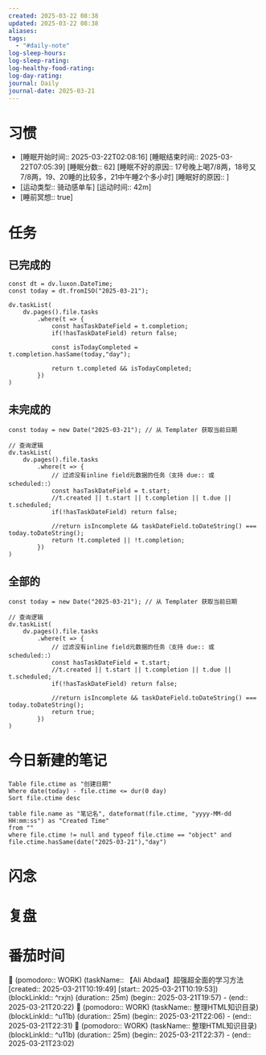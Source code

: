 ```yaml
---
created: 2025-03-22 08:38
updated: 2025-03-22 08:38
aliases: 
tags:
  - "#daily-note"
log-sleep-hours: 
log-sleep-rating: 
log-healthy-food-rating: 
log-day-rating: 
journal: Daily
journal-date: 2025-03-21
---
```

# 习惯
- [睡眠开始时间:: 2025-03-22T02:08:16] [睡眠结束时间:: 2025-03-22T07:05:39] [睡眠分数:: 62] [睡眠不好的原因:: 17号晚上喝7/8两，18号又7/8两，19、20睡的比较多，21中午睡2个多小时] [睡眠好的原因:: ]
- [运动类型:: 骑动感单车] [运动时间:: 42m]
- [睡前冥想:: true]


# 任务


## 已完成的
```dataviewjs
const dt = dv.luxon.DateTime;
const today = dt.fromISO("2025-03-21");

dv.taskList(
    dv.pages().file.tasks
        .where(t => {
            const hasTaskDateField = t.completion;
            if(!hasTaskDateField) return false;
            
            const isTodayCompleted = t.completion.hasSame(today,"day");
            
            return t.completed && isTodayCompleted;
        })
)
```


## 未完成的

```dataviewjs
const today = new Date("2025-03-21"); // 从 Templater 获取当前日期

// 查询逻辑
dv.taskList(
    dv.pages().file.tasks
        .where(t => {
	        // 过滤没有inline field元数据的任务（支持 due:: 或 scheduled::）
            const hasTaskDateField = t.start;
            //t.created || t.start || t.completion || t.due || t.scheduled;
            if(!hasTaskDateField) return false;
            
            //return isIncomplete && taskDateField.toDateString() === today.toDateString();
            return !t.completed || !t.completion;
        })
)
```

## 全部的
```dataviewjs
const today = new Date("2025-03-21"); // 从 Templater 获取当前日期

// 查询逻辑
dv.taskList(
    dv.pages().file.tasks
        .where(t => {
	        // 过滤没有inline field元数据的任务（支持 due:: 或 scheduled::）
            const hasTaskDateField = t.start;
            //t.created || t.start || t.completion || t.due || t.scheduled;
            if(!hasTaskDateField) return false;
            
            //return isIncomplete && taskDateField.toDateString() === today.toDateString();
            return true;
        })
)
```

# 今日新建的笔记
```dataview
Table file.ctime as "创建日期"
Where date(today) - file.ctime <= dur(0 day)
Sort file.ctime desc
```
```dataview
table file.name as "笔记名", dateformat(file.ctime, "yyyy-MM-dd HH:mm:ss") as "Created Time"
from ""
where file.ctime != null and typeof file.ctime == "object" and
file.ctime.hasSame(date("2025-03-21"),"day")
```


# 闪念



# 复盘



# 番茄时间

🍅 (pomodoro:: WORK) (taskName:: 【Ali Abdaal】超强超全面的学习方法 [created:: 2025-03-21T10:19:49] [start:: 2025-03-21T10:19:53]) (blockLinkId::  ^rxjn) (duration:: 25m) (begin:: 2025-03-21T19:57) - (end:: 2025-03-21T20:22)
🍅 (pomodoro:: WORK) (taskName:: 整理HTML知识目录) (blockLinkId::  ^u11b) (duration:: 25m) (begin:: 2025-03-21T22:06) - (end:: 2025-03-21T22:31)
🍅 (pomodoro:: WORK) (taskName:: 整理HTML知识目录) (blockLinkId::  ^u11b) (duration:: 25m) (begin:: 2025-03-21T22:37) - (end:: 2025-03-21T23:02)
